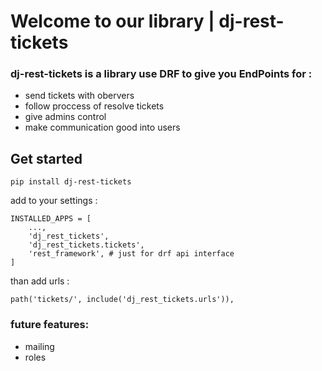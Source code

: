# Welcome to our library | dj-rest-tickets

### dj-rest-tickets  is a library use DRF to give you EndPoints for :
- send tickets with obervers
- follow proccess of resolve tickets
- give admins control
- make communication good into users


## Get started

`pip install dj-rest-tickets`

add to your settings :

```
INSTALLED_APPS = [
    ...,
    'dj_rest_tickets',
    'dj_rest_tickets.tickets',
    'rest_framework', # just for drf api interface
]
```

than add urls :

```
path('tickets/', include('dj_rest_tickets.urls')),
```

### future features:
- mailing
- roles